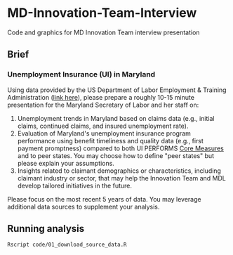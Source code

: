 # MD-Innovation-Team-Interview
Code and graphics for MD Innovation Team interview presentation

## Brief

### Unemployment Insurance (UI) in Maryland

Using data provided by the US Department of Labor Employment & Training Administration ([link here](https://oui.doleta.gov/unemploy/DataDashboard.asp)), please prepare a roughly 10-15 minute presentation for the Maryland Secretary of Labor and her staff on:

1. Unemployment trends in Maryland based on claims data (e.g., initial claims, continued claims, and insured unemployment rate).
2. Evaluation of Maryland's unemployment insurance program performance using benefit timeliness and quality data (e.g., first payment promptness) compared to both UI PERFORMS [Core Measures](https://oui.doleta.gov/unemploy/pdf/Core_Measures.pdf) and to peer states. You may choose how to define "peer states" but please explain your assumptions.
3. Insights related to claimant demographics or characteristics, including claimant industry or sector, that may help the Innovation Team and MDL develop tailored initiatives in the future.

Please focus on the most recent 5 years of data. You may leverage additional data sources to supplement your analysis.

## Running analysis

```
Rscript code/01_download_source_data.R
```